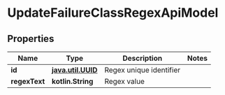 
# UpdateFailureClassRegexApiModel

## Properties
| Name | Type | Description | Notes |
| ------------ | ------------- | ------------- | ------------- |
| **id** | [**java.util.UUID**](java.util.UUID.md) | Regex unique identifier |  |
| **regexText** | **kotlin.String** | Regex value |  |



